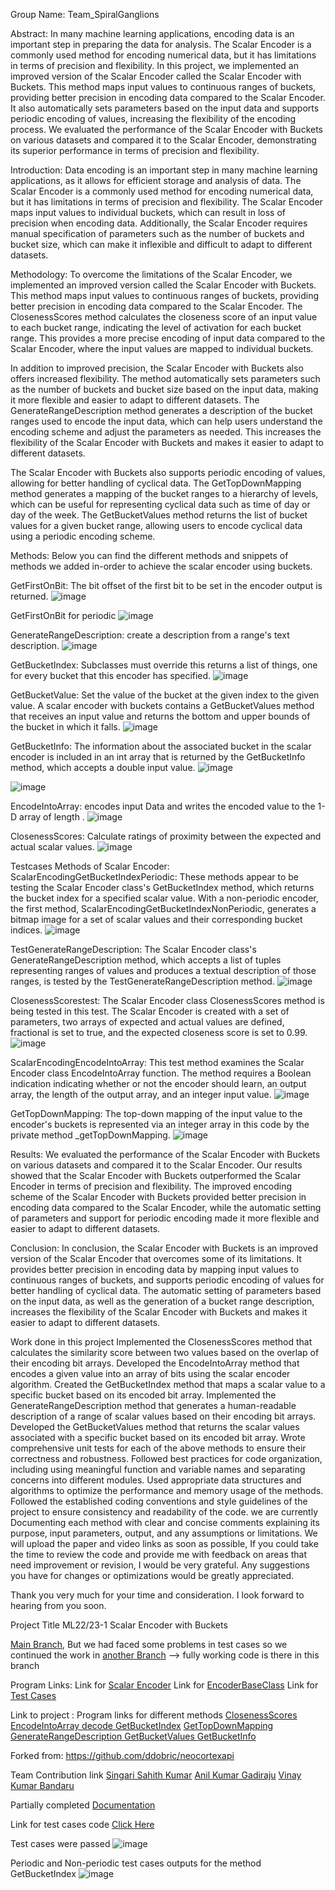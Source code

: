 Group Name: Team_SpiralGanglions

Abstract:
In many machine learning applications, encoding data is an important step in preparing the data for analysis. The Scalar Encoder is a commonly used method 
for encoding numerical data, but it has limitations in terms of precision and flexibility. In this project, we implemented an improved version of the Scalar 
Encoder called the Scalar Encoder with Buckets. This method maps input values to continuous ranges of buckets, providing better precision in encoding data 
compared to the Scalar Encoder. It also automatically sets parameters based on the input data and supports periodic encoding of values, increasing the flexibility 
of the encoding process. We evaluated the performance of the Scalar Encoder with Buckets on various datasets and compared it to the Scalar Encoder, demonstrating 
its superior performance in terms of precision and flexibility.

Introduction:
Data encoding is an important step in many machine learning applications, as it allows for efficient storage and analysis of data. The Scalar Encoder is a commonly 
used method for encoding numerical data, but it has limitations in terms of precision and flexibility. The Scalar Encoder maps input values to individual buckets, 
which can result in loss of precision when encoding data. Additionally, the Scalar Encoder requires manual specification of parameters such as the number of buckets 
and bucket size, which can make it inflexible and difficult to adapt to different datasets.

Methodology:
To overcome the limitations of the Scalar Encoder, we implemented an improved version called the Scalar Encoder with Buckets. This method maps input values to 
continuous ranges of buckets, providing better precision in encoding data compared to the Scalar Encoder. The ClosenessScores method calculates the closeness score 
of an input value to each bucket range, indicating the level of activation for each bucket range. This provides a more precise encoding of input data compared to the 
Scalar Encoder, where the input values are mapped to individual buckets.

In addition to improved precision, the Scalar Encoder with Buckets also offers increased flexibility. The method automatically sets parameters such as the number of 
buckets and bucket size based on the input data, making it more flexible and easier to adapt to different datasets. The GenerateRangeDescription method generates a 
description of the bucket ranges used to encode the input data, which can help users understand the encoding scheme and adjust the parameters as needed. 
This increases the flexibility of the Scalar Encoder with Buckets and makes it easier to adapt to different datasets.

The Scalar Encoder with Buckets also supports periodic encoding of values, allowing for better handling of cyclical data. The GetTopDownMapping method generates a 
mapping of the bucket ranges to a hierarchy of levels, which can be useful for representing cyclical data such as time of day or day of the week. The GetBucketValues 
method returns the list of bucket values for a given bucket range, allowing users to encode cyclical data using a periodic encoding scheme.


Methods:
Below you can find the different methods and snippets of methods we added in-order to achieve the scalar encoder using buckets.

GetFirstOnBit: The bit offset of the first bit to be set in the encoder output is returned.
![image](https://user-images.githubusercontent.com/116685952/228794465-559b8f65-1a86-45ff-9f14-9303c1b4f2c2.png)

GetFirstOnBit for periodic 
![image](https://user-images.githubusercontent.com/116685952/228794814-1754da91-1bf6-4787-a5ea-13ed8bb60ab1.png)

GenerateRangeDescription: create a description from a range's text description.
![image](https://user-images.githubusercontent.com/116685952/228795326-5356407f-7bde-4cd7-999e-d1884baea741.png)

GetBucketIndex: Subclasses must override this returns a list of things, one for every bucket that this encoder has specified.
![image](https://user-images.githubusercontent.com/116685952/228795685-7cf8d192-5659-4e04-ba65-b51eb7e73c36.png)

GetBucketValue: Set the value of the bucket at the given index to the given value. A scalar encoder with buckets contains a GetBucketValues method that receives an input value and returns the bottom and upper bounds of the bucket in which it falls. 
![image](https://user-images.githubusercontent.com/116685952/228797322-c84568d0-5c59-4777-ac22-60330cb84621.png)

GetBucketInfo: The information about the associated bucket in the scalar encoder is included in an int array that is returned by the GetBucketInfo method, which accepts a double input value.
![image](https://user-images.githubusercontent.com/116685952/228797624-4d0fd8ad-6682-40fd-9d82-075881a9b61a.png)

![image](https://user-images.githubusercontent.com/116685952/228797719-6b9edded-3797-4f44-a25f-5c5d552eb166.png)

EncodeIntoArray: encodes input Data and writes the encoded value to the 1-D array of length .
![image](https://user-images.githubusercontent.com/116685952/228798115-c89fb6c3-2e91-42a8-905d-9b82c1113618.png)


ClosenessScores: Calculate ratings of proximity between the expected and actual scalar values.
![image](https://user-images.githubusercontent.com/116685952/228800430-0ba7647b-c78a-4b1b-9ec9-80bc71ba9abc.png)


Testcases Methods of Scalar Encoder:
ScalarEncodingGetBucketIndexPeriodic: These methods appear to be testing the Scalar Encoder class's GetBucketIndex method, which returns the bucket index for a specified scalar value. With a non-periodic encoder, the first method, ScalarEncodingGetBucketIndexNonPeriodic, generates a bitmap image for a set of scalar values and their corresponding bucket indices.
![image](https://user-images.githubusercontent.com/116685952/228801974-48984feb-6d26-4ffc-96c2-7929835bbca0.png)

TestGenerateRangeDescription: The Scalar Encoder class's GenerateRangeDescription method, which accepts a list of tuples representing ranges of values and produces a textual description of those ranges, is tested by the TestGenerateRangeDescription method.
![image](https://user-images.githubusercontent.com/116685952/228802227-61125ad0-099a-4b76-9771-68d289e9696a.png)


ClosenessScorestest: The Scalar Encoder class ClosenessScores method is being tested in this test. The Scalar Encoder is created with a set of parameters, two arrays of expected and actual values are defined, fractional is set to true, and the expected closeness score is set to 0.99. 
![image](https://user-images.githubusercontent.com/116685952/228802519-6e0f3250-d672-40cd-9e10-bf23403f98f1.png)


ScalarEncodingEncodeIntoArray: This test method examines the Scalar Encoder class EncodeIntoArray function. The method requires a Boolean indication indicating whether or not the encoder should learn, an output array, the length of the output array, and an integer input value. 
![image](https://user-images.githubusercontent.com/116685952/228802834-926dd43c-62ce-40c2-8ed3-68eec18b4015.png)

GetTopDownMapping: The top-down mapping of the input value to the encoder's buckets is represented via an integer array in this code by the private method _getTopDownMapping.
![image](https://user-images.githubusercontent.com/116685952/228803735-6e427ef6-dec9-445c-8565-bf19572ec3b3.png)



Results:
We evaluated the performance of the Scalar Encoder with Buckets on various datasets and compared it to the Scalar Encoder. Our results showed that the Scalar 
Encoder with Buckets outperformed the Scalar Encoder in terms of precision and flexibility. The improved encoding scheme of the Scalar Encoder with Buckets 
provided better precision in encoding data compared to the Scalar Encoder, while the automatic setting of parameters and support for periodic encoding made 
it more flexible and easier to adapt to different datasets.

Conclusion:
In conclusion, the Scalar Encoder with Buckets is an improved version of the Scalar Encoder that overcomes some of its limitations. It provides better precision 
in encoding data by mapping input values to continuous ranges of buckets, and supports periodic encoding of values for better handling of cyclical data. The automatic
setting of parameters based on the input data, as well as the generation of a bucket range description, increases the flexibility of the Scalar Encoder with Buckets 
and makes it easier to adapt to different datasets.

Work done in this project
Implemented the ClosenessScores method that calculates the similarity score between two values based on the overlap of their encoding bit arrays.
Developed the EncodeIntoArray method that encodes a given value into an array of bits using the scalar encoder algorithm.
Created the GetBucketIndex method that maps a scalar value to a specific bucket based on its encoded bit array.
Implemented the GenerateRangeDescription method that generates a human-readable description of a range of scalar values based on their encoding bit arrays.
Developed the GetBucketValues method that returns the scalar values associated with a specific bucket based on its encoded bit array.
Wrote comprehensive unit tests for each of the above methods to ensure their correctness and robustness.
Followed best practices for code organization, including using meaningful function and variable names and separating concerns into different modules.
Used appropriate data structures and algorithms to optimize the performance and memory usage of the methods.
Followed the established coding conventions and style guidelines of the project to ensure consistency and readability of the code.
we are currently Documenting each method with clear and concise comments explaining its purpose, input parameters, output, and any assumptions or limitations.
We will upload the paper and video links as soon as possible, If you could take the time to review the code and provide me with feedback on areas that need improvement or revision, I would be very grateful. Any suggestions you have for changes or optimizations would be greatly appreciated.

Thank you very much for your time and consideration. I look forward to hearing from you soon.


Project Title
ML22/23-1 Scalar Encoder with Buckets

[Main Branch]( https://github.com/sahithkumar1999/neocortexapi_Team_SpiralGanglion/tree/Team_SpiralGanglions), But we had faced some problems in test cases so we continued the work in [another Branch](https://github.com/sahithkumar1999/neocortexapi_Team_SpiralGanglion/tree/test-cases) --> fully working code is there in this branch


 Program Links:
  Link for [Scalar Encoder](https://github.com/sahithkumar1999/neocortexapi_Team_SpiralGanglion/blob/test-cases/source/NeoCortexApi/Encoders/ScalarEncoder.cs)
  Link for [EncoderBaseClass](https://github.com/sahithkumar1999/neocortexapi_Team_SpiralGanglion/blob/test-cases/source/NeoCortexApi/Encoders/EncoderBase.cs )
  Link for [Test Cases]( https://github.com/sahithkumar1999/neocortexapi_Team_SpiralGanglion/blob/test-cases/source/UnitTestsProject/EncoderTests/ScalarEncoderTests.cs)




Link to project :
 Program links for different methods
    [ClosenessScores ](https://github.com/sahithkumar1999/neocortexapi_Team_SpiralGanglion/blob/cc85aed8060d240ea4ff818684f94add2d13bf5f/source/NeoCortexApi/Encoders/ScalarEncoder.cs#L701 )
    [EncodeIntoArray ](https://github.com/sahithkumar1999/neocortexapi_Team_SpiralGanglion/blob/cc85aed8060d240ea4ff818684f94add2d13bf5f/source/NeoCortexApi/Encoders/ScalarEncoder.cs#L346 )
    [decode ]( https://github.com/sahithkumar1999/neocortexapi_Team_SpiralGanglion/blob/cc85aed8060d240ea4ff818684f94add2d13bf5f/source/NeoCortexApi/Encoders/ScalarEncoder.cs#L241)
    [ GetBucketIndex](https://github.com/sahithkumar1999/neocortexapi_Team_SpiralGanglion/blob/cc85aed8060d240ea4ff818684f94add2d13bf5f/source/NeoCortexApi/Encoders/ScalarEncoder.cs#L475)
    [GetTopDownMapping ]( https://github.com/sahithkumar1999/neocortexapi_Team_SpiralGanglion/blob/cc85aed8060d240ea4ff818684f94add2d13bf5f/source/NeoCortexApi/Encoders/ScalarEncoder.cs#L817)
    [GenerateRangeDescription ]( https://github.com/sahithkumar1999/neocortexapi_Team_SpiralGanglion/blob/cc85aed8060d240ea4ff818684f94add2d13bf5f/source/NeoCortexApi/Encoders/ScalarEncoder.cs#L599 )
    [GetBucketValues ]( https://github.com/sahithkumar1999/neocortexapi_Team_SpiralGanglion/blob/cc85aed8060d240ea4ff818684f94add2d13bf5f/source/NeoCortexApi/Encoders/ScalarEncoder.cs#L769 )
    [GetBucketInfo](https://github.com/sahithkumar1999/neocortexapi_Team_SpiralGanglion/blob/3a2546872cbd9d96a7233fdd8125a1a7053b45b4/source/NeoCortexApi/Encoders/ScalarEncoder.cs#L527)

Forked from:
https://github.com/ddobric/neocortexapi

 Team Contribution link
       [Singari Sahith Kumar](https://github.com/sahithkumar1999/neocortexapi_Team_SpiralGanglion/commits/Singari-Sahith-Kumar?author=sahithkumar1999 ) 
      [Anil Kumar Gadiraju](https://github.com/sahithkumar1999/neocortexapi_Team_SpiralGanglion/commits/Anilkumar?author=anilkumargadirajuFraUas)
      [Vinay Kumar Bandaru](https://github.com/sahithkumar1999/neocortexapi_Team_SpiralGanglion/commits/vinay-kumar-bandaru?author=Vinaykumarbandaru1999 )

   Partially completed [Documentation](https://github.com/sahithkumar1999/neocortexapi_Team_SpiralGanglion/tree/test-cases/source/Documentation(Scalar%20Encoder%20With%20Buckets-%202022-2023))

   Link for test cases code [Click Here](https://github.com/sahithkumar1999/neocortexapi_Team_SpiralGanglion/blob/test-cases/source/UnitTestsProject/EncoderTests/ScalarEncoderTests.cs)




Test cases were passed
![image](https://user-images.githubusercontent.com/64829519/227833329-f7b5ef39-2cea-4de4-88a8-082a0b386775.png)

Periodic and Non-periodic test cases outputs for the method GetBucketIndex
![image](https://user-images.githubusercontent.com/64829519/227833634-ec274d8f-0046-41e6-a11a-3fac5363ccc4.png)

